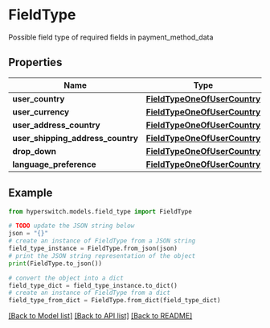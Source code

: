 # FieldType

Possible field type of required fields in payment_method_data

## Properties

Name | Type | Description | Notes
------------ | ------------- | ------------- | -------------
**user_country** | [**FieldTypeOneOfUserCountry**](FieldTypeOneOfUserCountry.md) |  | 
**user_currency** | [**FieldTypeOneOfUserCountry**](FieldTypeOneOfUserCountry.md) |  | 
**user_address_country** | [**FieldTypeOneOfUserCountry**](FieldTypeOneOfUserCountry.md) |  | 
**user_shipping_address_country** | [**FieldTypeOneOfUserCountry**](FieldTypeOneOfUserCountry.md) |  | 
**drop_down** | [**FieldTypeOneOfUserCountry**](FieldTypeOneOfUserCountry.md) |  | 
**language_preference** | [**FieldTypeOneOfUserCountry**](FieldTypeOneOfUserCountry.md) |  | 

## Example

```python
from hyperswitch.models.field_type import FieldType

# TODO update the JSON string below
json = "{}"
# create an instance of FieldType from a JSON string
field_type_instance = FieldType.from_json(json)
# print the JSON string representation of the object
print(FieldType.to_json())

# convert the object into a dict
field_type_dict = field_type_instance.to_dict()
# create an instance of FieldType from a dict
field_type_from_dict = FieldType.from_dict(field_type_dict)
```
[[Back to Model list]](../README.md#documentation-for-models) [[Back to API list]](../README.md#documentation-for-api-endpoints) [[Back to README]](../README.md)



